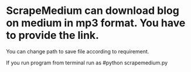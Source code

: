 # ScrapeMedium can download blog on medium in mp3 format. You have to provide the link.
You can change path to save file according to  requirement.

If you run program from terminal run as 
#python scrapemedium.py <link>
